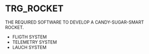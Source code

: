 # TRG_ROCKET

THE REQUIRED SOFTWARE TO DEVELOP A CANDY-SUGAR-SMART ROCKET.

- FLIGTH SYSTEM 
- TELEMETRY SYSTEM 
- LAUCH SYSTEM
